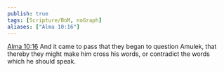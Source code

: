 ```yaml
---
publish: true
tags: [Scripture/BoM, noGraph]
aliases: ["Alma 10:16"]
---
```

[Alma 10:16](https://churchofjesuschrist.org/study/scriptures/bofm/alma/10?lang=eng&id=p16#p16) And it came to pass that they began to question Amulek, that thereby they might make him cross his words, or contradict the words which he should speak.
